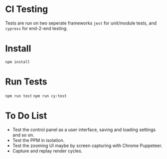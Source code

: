# CI Testing
Tests are run on two seperate frameworks `jest` for unit/module tests,
and `cypress` for end-2-end testing.

# Install
`npm install`

# Run Tests
`npm run test`
`npm run cy:test`


# To Do List
-   Test the control panel as a user interface, saving and loading settings
    and so on.
-   Test the PPM in isolation.
-   Test the zooming UI maybe by screen capturing with Chrome Puppeteer.
-   Capture and replay render cycles.
